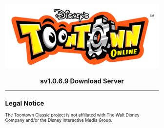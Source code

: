 <div align="center">
    <img src="/.github/toontown-logo.png">
    <h2>sv1.0.6.9 Download Server</h2>
</div>
<hr/>

## Legal Notice

The Toontown Classic project is not affiliated with The Walt Disney Company and/or the Disney Interactive Media Group.
